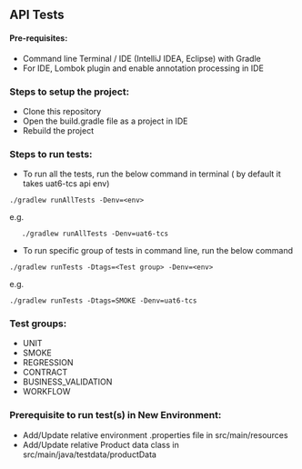 ## API Tests

#### Pre-requisites:
- Command line Terminal / IDE (IntelliJ IDEA, Eclipse) with Gradle
- For IDE, Lombok plugin and enable annotation processing in IDE

### Steps to setup the project:
- Clone this repository
- Open the build.gradle file as a project in IDE
- Rebuild the project

### Steps to run tests:
- To run all the tests, run the below command in terminal ( by default it takes uat6-tcs api env)
``` 
./gradlew runAllTests -Denv=<env>
```
e.g.
``` 
   ./gradlew runAllTests -Denv=uat6-tcs
```

- To run specific group of tests in command line, run the below command
```
./gradlew runTests -Dtags=<Test group> -Denv=<env>
```
 e.g.  
 ```
 ./gradlew runTests -Dtags=SMOKE -Denv=uat6-tcs
 ```
### Test groups:
- UNIT
- SMOKE
- REGRESSION
- CONTRACT
- BUSINESS_VALIDATION
- WORKFLOW

### Prerequisite to run test(s) in New Environment:
- Add/Update relative environment .properties file in src/main/resources
- Add/Update relative Product data class in src/main/java/testdata/productData